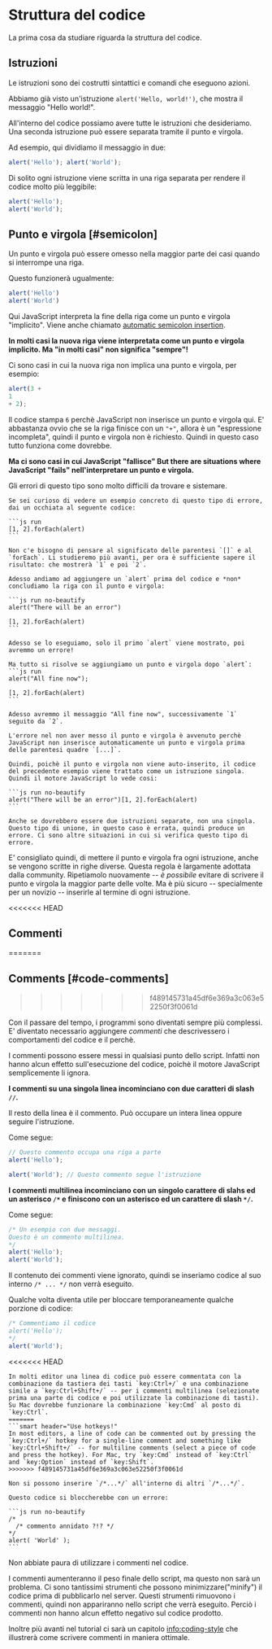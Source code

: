 # Struttura del codice

La prima cosa da studiare riguarda la struttura del codice.

## Istruzioni

Le istruzioni sono dei costrutti sintattici e comandi che eseguono azioni.

Abbiamo già visto un'istruzione `alert('Hello, world!')`, che mostra il messaggio "Hello world!".

All'interno del codice possiamo avere tutte le istruzioni che desideriamo. Una seconda istruzione può essere separata tramite il punto e virgola.

Ad esempio, qui dividiamo il messaggio in due:

```js run no-beautify
alert('Hello'); alert('World');
```
Di solito ogni istruzione viene scritta in una riga separata per rendere il codice molto più leggibile:

```js run no-beautify
alert('Hello');
alert('World');
```

## Punto e virgola [#semicolon]

Un punto e virgola può essere omesso nella maggior parte dei casi quando si interrompe una riga.

Questo funzionerà ugualmente:

```js run no-beautify
alert('Hello')
alert('World')
```

Qui JavaScript interpreta la fine della riga come un punto e virgola "implicito". Viene anche chiamato [automatic semicolon insertion](https://tc39.github.io/ecma262/#sec-automatic-semicolon-insertion).

**In molti casi la nuova riga viene interpretata come un punto e virgola implicito. Ma "in molti casi" non significa "sempre"!**

Ci sono casi in cui la nuova riga non implica una punto e virgola, per esempio:

```js run no-beautify
alert(3 +
1
+ 2);
```

Il codice stampa `6` perchè JavaScript non inserisce un punto e virgola qui. E' abbastanza ovvio che se la riga finisce con un `"+"`, allora è un "espressione incompleta", quindi il punto e virgola non è richiesto. Quindi in questo caso tutto funziona come dovrebbe.

**Ma ci sono casi in cui JavaScript "fallisce"  But there are situations where JavaScript "fails" nell'interpretare un punto e virgola.**

Gli errori di questo tipo sono molto difficili da trovare e sistemare.

````smart header="Un esempio di errore"
Se sei curioso di vedere un esempio concreto di questo tipo di errore, dai un occhiata al seguente codice:

```js run
[1, 2].forEach(alert)
```

Non c'e bisogno di pensare al significato delle parentesi `[]` e al `forEach`. Li studieremo più avanti, per ora è sufficiente sapere il risultato: che mostrerà `1` e poi `2`.

Adesso andiamo ad aggiungere un `alert` prima del codice e *non* concludiamo la riga con il punto e virgola:

```js run no-beautify
alert("There will be an error")

[1, 2].forEach(alert)
```

Adesso se lo eseguiamo, solo il primo `alert` viene mostrato, poi avremmo un errore!

Ma tutto si risolve se aggiungiamo un punto e virgola dopo `alert`:
```js run
alert("All fine now");

[1, 2].forEach(alert)  
```

Adesso avremmo il messaggio "All fine now", successivamente `1` seguito da `2`.

L'errore nel non aver messo il punto e virgola è avvenuto perchè JavaScript non inserisce automaticamente un punto e virgola prima delle parentesi quadre `[...]`.

Quindi, poichè il punto e virgola non viene auto-inserito, il codice del precedente esempio viene trattato come un istruzione singola. Quindi il motore JavaScript lo vede cosi:

```js run no-beautify
alert("There will be an error")[1, 2].forEach(alert)
```

Anche se dovrebbero essere due istruzioni separate, non una singola. Questo tipo di unione, in questo caso è errata, quindi produce un errore. Ci sono altre situazioni in cui si verifica questo tipo di errore.
````

E' consigliato quindi, di mettere il punto e virgola fra ogni istruzione, anche se vengono scritte in righe diverse. Questa regola è largamente adottata dalla community. Ripetiamolo nuovamente -- *è possibile* evitare di scrivere il punto e virgola la maggior parte delle volte. Ma è più sicuro -- specialmente per un novizio -- inserirle al termine di ogni istruzione.

<<<<<<< HEAD
## Commenti
=======
## Comments [#code-comments]
>>>>>>> f489145731a45df6e369a3c063e52250f3f0061d

Con il passare del tempo, i programmi sono diventati sempre più complessi. E' diventato necessario aggiungere *commenti* che descrivessero i comportamenti del codice e il perchè.

I commenti possono essere messi in qualsiasi punto dello script. Infatti non hanno alcun effetto sull'esecuzione del codice, poichè il motore JavaScript semplicemente li ignora.

**I commenti su una singola linea incominciano con due caratteri di slash `//`.**

Il resto della linea è il commento. Può occupare un intera linea oppure seguire l'istruzione.

Come segue:
```js run
// Questo commento occupa una riga a parte
alert('Hello');

alert('World'); // Questo commento segue l'istruzione
```

**I commenti multilinea incominciano con un singolo carattere di slahs ed un asterisco <code>/&#42;</code> e finiscono con un asterisco ed un carattere di slash <code>&#42;/</code>.**

Come segue:

```js run
/* Un esempio con due messaggi.
Questo è un commento multilinea.
*/
alert('Hello');
alert('World');
```

Il contenuto dei commenti viene ignorato, quindi se inseriamo codice al suo interno <code>/&#42; ... &#42;/</code> non verrà eseguito.

Qualche volta diventa utile per bloccare temporaneamente qualche porzione di codice:
```js run
/* Commentiamo il codice
alert('Hello');
*/
alert('World');
```

<<<<<<< HEAD
```smart header="Usa le scorciatoie da tastiera!"
In molti editor una linea di codice può essere commentata con la combinazione da tastiera dei tasti `key:Ctrl+/` e una combinazione simile a `key:Ctrl+Shift+/` -- per i commenti multilinea (selezionate prima una parte di codice e poi utilizzate la combinazione di tasti). Su Mac dovrebbe funzionare la combinazione `key:Cmd` al posto di `key:Ctrl`.
=======
```smart header="Use hotkeys!"
In most editors, a line of code can be commented out by pressing the `key:Ctrl+/` hotkey for a single-line comment and something like `key:Ctrl+Shift+/` -- for multiline comments (select a piece of code and press the hotkey). For Mac, try `key:Cmd` instead of `key:Ctrl` and `key:Option` instead of `key:Shift`.
>>>>>>> f489145731a45df6e369a3c063e52250f3f0061d
```

````warn header="I commenti annidati non sono supportati!"
Non si possono inserire `/*...*/` all'interno di altri `/*...*/`.

Questo codice si bloccherebbe con un errore:

```js run no-beautify
/*
  /* commento annidato ?!? */
*/
alert( 'World' );
```
````
Non abbiate paura di utilizzare i commenti nel codice.

I commenti aumenteranno il peso finale dello script, ma questo non sarà un problema. Ci sono tantissimi strumenti che possono minimizzare("minify") il codice prima di pubblicarlo nel server. Questi strumenti rimuovono i commenti, quindi non appariranno nello script che verrà eseguito. Perciò i commenti non hanno alcun effetto negativo sul codice prodotto.

Inoltre più avanti nel tutorial ci sarà un capitolo <info:coding-style> che illustrerà come scrivere commenti in maniera ottimale.
